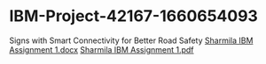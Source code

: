 # IBM-Project-42167-1660654093
Signs with Smart Connectivity for Better Road Safety
[Sharmila IBM Assignment 1.docx](https://github.com/IBM-EPBL/IBM-Project-42167-1660654093/files/9651549/Sharmila.IBM.Assignment.1.docx)
[Sharmila IBM Assignment 1.pdf](https://github.com/IBM-EPBL/IBM-Project-42167-1660654093/files/9651556/Sharmila.IBM.Assignment.1.pdf)
